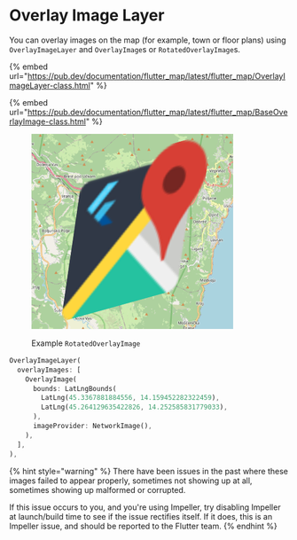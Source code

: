 # Overlay Image Layer

You can overlay images on the map (for example, town or floor plans) using `OverlayImageLayer` and `OverlayImage`s or `RotatedOverlayImage`s.

{% embed url="https://pub.dev/documentation/flutter_map/latest/flutter_map/OverlayImageLayer-class.html" %}

{% embed url="https://pub.dev/documentation/flutter_map/latest/flutter_map/BaseOverlayImage-class.html" %}

<figure><img src="../.gitbook/assets/ExampleImageOverlay.png" alt=""><figcaption><p>Example <code>RotatedOverlayImage</code></p></figcaption></figure>

```dart
OverlayImageLayer(
  overlayImages: [
    OverlayImage(
      bounds: LatLngBounds(
        LatLng(45.3367881884556, 14.159452282322459),
        LatLng(45.264129635422826, 14.252585831779033),
      ),
      imageProvider: NetworkImage(),
    ),
  ],
),
```

{% hint style="warning" %}
There have been issues in the past where these images failed to appear properly, sometimes not showing up at all, sometimes showing up malformed or corrupted.

If this issue occurs to you, and you're using Impeller, try disabling Impeller at launch/build time to see if the issue rectifies itself. If it does, this is an Impeller issue, and should be reported to the Flutter team.
{% endhint %}
